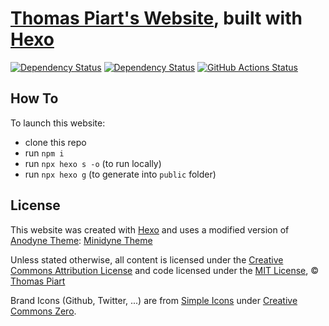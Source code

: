# [Thomas Piart's Website](https://tpî.eu), built with [Hexo](https://hexo.io)

[![Dependency Status](https://david-dm.org/tomap/tpi2.eu.svg)](https://david-dm.org/tomap/tpi2.eu)
[![Dependency Status](https://david-dm.org/tomap/tpi2.eu/dev-status.svg)](https://david-dm.org/tomap/tpi2.eu?type=dev)
[![GitHub Actions Status](https://github.com/tomap/tpi2.eu/workflows/nodejs/badge.svg)](https://github.com/tomap/tpi2.eu/actions)

## How To

To launch this website:

- clone this repo
- run ```npm i```
- run ```npx hexo s -o``` (to run locally)
- run ```npx hexo g``` (to generate into `public` folder)

## License

This website was created with [Hexo](https://hexo.io) and uses a modified version of [Anodyne Theme](https://github.com/klugjo/hexo-theme-anodyne): [Minidyne Theme](https://github.com/tomap/hexo-theme-minidyne)

Unless stated otherwise, all content is licensed under the [Creative Commons Attribution License](https://creativecommons.org/licenses/by/4.0/ "Visit Website") and code licensed under the [MIT License](https://opensource.org/licenses/mit-license.php "Visit Website"), © [Thomas Piart](https://tpî.eu "Visit Website")

Brand Icons (Github, Twitter, ...) are from [Simple Icons](https://simpleicons.org/) under [Creative Commons Zero](https://creativecommons.org/publicdomain/zero/1.0/legalcode).

